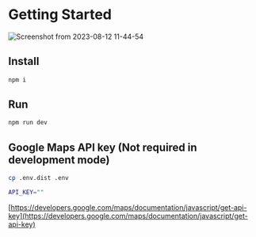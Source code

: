 # Getting Started
![Screenshot from 2023-08-12 11-44-54](https://github.com/adas77/google-maps/assets/73692470/04dc4714-d0a6-4947-b86a-9238e19d25bf)

## Install

```bash
npm i
```

## Run

```bash
npm run dev
```

## Google Maps API key (Not required in development mode)

```bash
cp .env.dist .env
```

```bash
API_KEY=""
```

[https://developers.google.com/maps/documentation/javascript/get-api-key](https://developers.google.com/maps/documentation/javascript/get-api-key)
